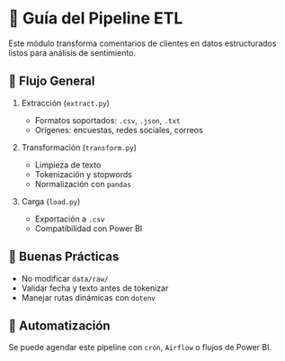 
# 🔧 Guía del Pipeline ETL

Este módulo transforma comentarios de clientes en datos estructurados listos para análisis de sentimiento.

## 🧩 Flujo General
1. Extracción (`extract.py`)
   - Formatos soportados: `.csv`, `.json`, `.txt`
   - Orígenes: encuestas, redes sociales, correos

2. Transformación (`transform.py`)
   - Limpieza de texto
   - Tokenización y stopwords
   - Normalización con `pandas`

3. Carga (`load.py`)
   - Exportación a `.csv`
   - Compatibilidad con Power BI

## 🔐 Buenas Prácticas
- No modificar `data/raw/`
- Validar fecha y texto antes de tokenizar
- Manejar rutas dinámicas con `dotenv`

## 🚀 Automatización
Se puede agendar este pipeline con `cron`, `Airflow` o flujos de Power BI.
